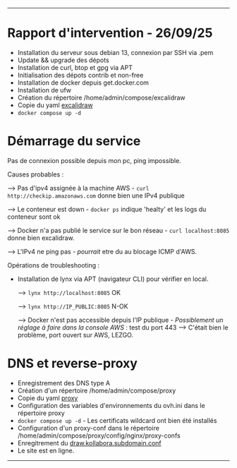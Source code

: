 -----------------------------------------------------------------------------------
# Rapport d'intervention - 26/09/25

- Installation du serveur sous debian 13, connexion par SSH via .pem
- Update && upgrade des dépots
- Installation de curl, btop et gpg via APT
- Initialisation des dépots contrib et non-free
- Installation de docker depuis get.docker.com
- Installation de ufw 
- Création du répertoire /home/admin/compose/excalidraw
- Copie du yaml [excalidraw](https://github.com/adenyrr/adminsys/blob/main/kollabora/compose/excalidraw/compose.yaml)
- ```docker compose up -d```   
    
# Démarrage du service

Pas de connexion possible depuis mon pc, ping impossible.

Causes probables : 
    
--> Pas d'ipv4 assignée à la machine AWS - ```curl http://checkip.amazonaws.com``` donne bien une IPv4 publique

--> Le conteneur est down - ```docker ps``` indique 'healty' et les logs du conteneur sont ok

--> Docker n'a pas publié le service sur le bon réseau - ```curl localhost:8085``` donne bien excalidraw.
    
    
--> L'IPv4 ne ping pas - *pourrait* etre du au blocage ICMP d'AWS.
    
    
Opérations de troubleshooting :


- Installation de lynx via APT (navigateur CLI) pour vérifier en local.

  --> ```lynx http://localhost:8085``` OK
  
  --> ```lynx http://IP_PUBLIC:8085``` N-OK
    
  --> Docker n'est pas accessible depuis l'IP publique - *Possiblement un réglage à faire dans la console AWS* : test du port 443 --> C'était bien le problème, port ouvert sur AWS, LEZGO.

# DNS et reverse-proxy

- Enregistrement des DNS type A
- Création d'un répertoire /home/admin/compose/proxy
- Copie du yaml [proxy](https://github.com/adenyrr/adminsys/blob/main/kollabora/compose/proxy/compose.yaml)
- Configuration des variables d'environnements du ovh.ini dans le répertoire proxy
- ```docker compose up -d``` - Les certificats wildcard ont bien été installés
- Configuration d'un proxy-conf dans le répertoire /home/admin/compose/proxy/config/nginx/proxy-confs
- Enregitrement du [draw.kollabora.subdomain.conf](https://github.com/adenyrr/adminsys/blob/main/kollabora/compose/proxy/draw.subdomain.conf)
- Le site est en ligne.

-----------------------------------------------------------------------------------
